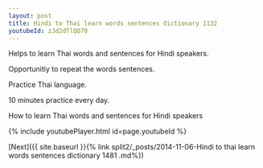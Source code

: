 ```yaml
---
layout: post
title: Hindi to Thai learn words sentences dictionary 1132 
youtubeId: zJd2dTlQO70
---
```

 
 
Helps to learn Thai words and sentences for Hindi speakers.

Opportunitiy to repeat the words sentences. 

Practice Thai language. 
 
10 minutes practice every day. 
 
How to learn Thai words and sentences for Hindi speakers 
 
{% include youtubePlayer.html id=page.youtubeId %}
 
 
[Next]({{ site.baseurl }}{% link  split2/_posts/2014-11-06-Hindi to thai learn words sentences dictionary 1481 .md%})
 

